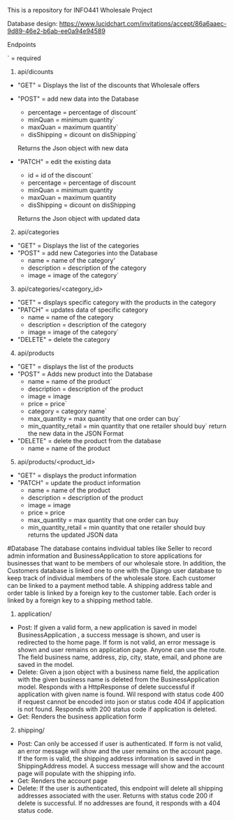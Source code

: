 This is a repository for INFO441 Wholesale Project

Database design: https://www.lucidchart.com/invitations/accept/86a6aaec-9d89-46e2-b6ab-ee0a94e94589


Endpoints

\` = required

1. api/dicounts
  * "GET" = Displays the list of the discounts that Wholesale offers
  * "POST" = add new data into the Database
    * percentage = percentage of discount`
    * minQuan = minimum quantity`
    * maxQuan = maximum quantity`
    * disShipping = dicount on disShipping`

    Returns the Json object with new data
  * "PATCH" = edit the existing data
    * id = id of the discount`
    * percentage = percentage of discount
    * minQuan = minimum quantity
    * maxQuan = maximum quantity
    * disShipping = dicount on disShipping

    Returns the Json object with updated data

2. api/categories
  * "GET" = Displays the list of the categories
  * "POST" = add new Categories into the Database
    * name = name of the category'
    * description = description of the category
    * image = image of the category`

3. api/categories/<category_id>
  * "GET" = displays specific category with the products in the category
  * "PATCH" = updates data of specific category
    * name = name of the category
    * description = description of the category
    * image = image of the category`
  * "DELETE" = delete the category

4. api/products
  * "GET" = displays the list of the products
  * "POST" = Adds new product into the Database
    * name = name of the product`
    * description = description of the product
    * image = image
    * price = price`
    * category = category name`
    * max_quantity = max quantity that one order can buy`
    * min_quantity_retail = min quantity that one retailer should buy`
    return the new data in the JSON Format
  * "DELETE" = delete the product from the database
    * name = name of the product


5. api/products/<product_id>
  * "GET" = displays the product information
  * "PATCH" = update the product information
    * name = name of the product
    * description = description of the product
    * image = image
    * price = price
    * max_quantity = max quantity that one order can buy
    * min_quantity_retail = min quantity that one retailer should buy
    returns the updated JSON data

#Database
The database contains individual tables like Seller to record admin information and 
BusinessApplication to store applications for businesses that want to be members of
our wholesale store. In addition, the Customers database is linked one to one with the 
Django user database to keep track of individual members of the wholesale store. Each
customer can be linked to a payment method table. A shipping address table and order table
is linked by a foreign key to the customer table. Each order is linked by a foreign key to
a shipping method table.

1. application/
* Post: If given a valid form, a new application is saved in model BusinessApplication
        , a success message is shown, and user is redirected to the home page. If form 
        is not valid, an error message is shown and user remains on application page. Anyone
        can use the route. The field business name, address, zip, city, state, email, and 
        phone are saved in the model.
* Delete: Given a json object with a business name field, the application with the given business name
          is deleted from the BusinessApplication model. Responds with a HttpResponse of delete successful
          if application with given name is found. Wil respond with status code 400 if request cannot be encoded
          into json or status code 404 if application is not found. Responds with 200 status code if application is deleted.
* Get: Renders the business application form

2. shipping/
* Post: Can only be accessed if user is authenticated. If form is not valid, an error message will show and the
        user remains on the account page. If the form is valid, the shipping address information is saved in the
        ShippingAddress model. A success message will show and the account page will populate with the shipping info.
* Get: Renders the account page
* Delete: If the user is authenticated, this endpoint will delete all shipping addresses associated with the user.
          Returns with status code 200 if delete is successful. If no addresses are found, it responds with a 404
          status code.
